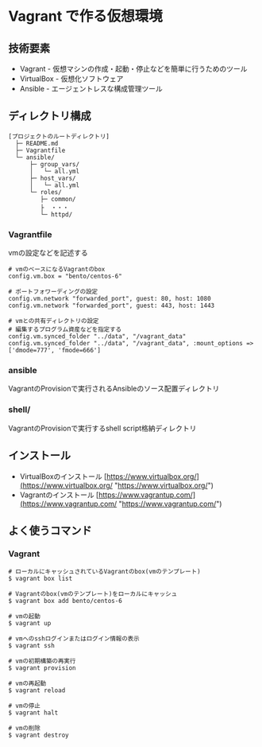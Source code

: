 # Vagrant で作る仮想環境

## 技術要素 ##
- Vagrant - 仮想マシンの作成・起動・停止などを簡単に行うためのツール
- VirtualBox - 仮想化ソフトウェア
- Ansible - エージェントレスな構成管理ツール


## ディレクトリ構成 ##

```
[プロジェクトのルートディレクトリ]
  ├─ README.md
  ├─ Vagrantfile
  └─ ansible/
      ├─ group_vars/
      │   └─ all.yml
      ├─ host_vars/
      │   └─ all.yml
      └─ roles/
         ├─ common/
         ├  ・・・
         └─ httpd/
```

### Vagrantfile ###
vmの設定などを記述する

```
# vmのベースになるVagrantのbox
config.vm.box = "bento/centos-6"

# ポートフォワーディングの設定
config.vm.network "forwarded_port", guest: 80, host: 1080
config.vm.network "forwarded_port", guest: 443, host: 1443

# vmとの共有ディレクトリの設定
# 編集するプログラム資産などを指定する
config.vm.synced_folder "../data", "/vagrant_data"
config.vm.synced_folder "../data", "/vagrant_data", :mount_options => ['dmode=777', 'fmode=666']
```

### ansible
VagrantのProvisionで実行されるAnsibleのソース配置ディレクトリ

### shell/ ###
VagrantのProvisionで実行するshell script格納ディレクトリ

## インストール ##
- VirtualBoxのインストール [https://www.virtualbox.org/](https://www.virtualbox.org/ "https://www.virtualbox.org/")
- Vagrantのインストール [https://www.vagrantup.com/](https://www.vagrantup.com/ "https://www.vagrantup.com/")

## よく使うコマンド ##

### Vagrant ###

```
# ローカルにキャッシュされているVagrantのbox(vmのテンプレート)
$ vagrant box list

# Vagrantのbox(vmのテンプレート)をローカルにキャッシュ
$ vagrant box add bento/centos-6

# vmの起動
$ vagrant up

# vmへのsshログインまたはログイン情報の表示
$ vagrant ssh

# vmの初期構築の再実行
$ vagrant provision

# vmの再起動
$ vagrant reload

# vmの停止
$ vagrant halt

# vmの削除
$ vagrant destroy
```
